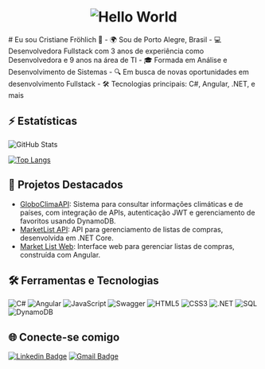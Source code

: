 <h1 align="center">
  <img src="https://readme-typing-svg.herokuapp.com?font=Fira+Code&size=28&duration=3000&pause=1000&color=00F709&center=true&vCenter=true&width=435&lines=HELLO+WORLD!" alt="Hello World">
</h1>
# Eu sou Cristiane Fröhlich 👋
- 🌍 Sou de Porto Alegre, Brasil
- 💻 Desenvolvedora Fullstack com 3 anos de experiência como Desenvolvedora e 9 anos na área de TI
- 🎓 Formada em Análise e Desenvolvimento de Sistemas
- 🔍 Em busca de novas oportunidades em desenvolvimento Fullstack
- 🛠️ Tecnologias principais: C#, Angular, .NET, e mais

## ⚡ Estatísticas

![GitHub Stats](https://github-readme-stats.vercel.app/api?username=CrisFro&show_icons=true&theme=radical)

[![Top Langs](https://github-readme-stats.vercel.app/api/top-langs/?username=CrisFro&layout=compact&theme=radical)](https://github.com/CrisFro)

## 🚀 Projetos Destacados

- [GloboClimaAPI](https://github.com/CrisFro/GloboClimaAPI): Sistema para consultar informações climáticas e de países, com integração de APIs, autenticação JWT e gerenciamento de favoritos usando DynamoDB.
- [MarketList API](https://github.com/CrisFro/MarketList-Api): API para gerenciamento de listas de compras, desenvolvida em .NET Core.
- [Market List Web](https://github.com/CrisFro/Market-List-Web): Interface web para gerenciar listas de compras, construída com Angular.

## 🛠️ Ferramentas e Tecnologias
![C#](https://img.shields.io/badge/-C%23-05122A?style=flat&logo=csharp&logoColor=239120)
![Angular](https://img.shields.io/badge/-Angular-05122A?style=flat&logo=angular&logoColor=DD0031)
![JavaScript](https://img.shields.io/badge/-JavaScript-05122A?style=flat&logo=javascript)
![Swagger](https://img.shields.io/badge/-Swagger-05122A?style=flat&logo=swagger)
![HTML5](https://img.shields.io/badge/-HTML5-05122A?style=flat&logo=html5)
![CSS3](https://img.shields.io/badge/-CSS3-05122A?style=flat&logo=css3&logoColor=1572B6)
![.NET](https://img.shields.io/badge/-.NET-05122A?style=flat&logo=.net)
![SQL](https://img.shields.io/badge/-SQL-05122A?style=flat&logo=postgresql)
![DynamoDB](https://img.shields.io/badge/-DynamoDB-05122A?style=flat&logo=amazon-dynamodb)

## 🌐 Conecte-se comigo
[![Linkedin Badge](https://img.shields.io/badge/-Cristiane%20Fr%C3%B6hlich-blue?style=flat-square&logo=Linkedin&logoColor=white&link=https://www.linkedin.com/in/cristiane-fr%C3%B6hlich-93298781/)](https://www.linkedin.com/in/cristiane-fr%C3%B6hlich-93298781/)
[![Gmail Badge](https://img.shields.io/badge/-cristianegf1989@gmail.com-c14438?style=flat-square&logo=Gmail&logoColor=white&link=mailto:cristianegf1989@gmail.com)](mailto:cristianegf1989@gmail.com)
